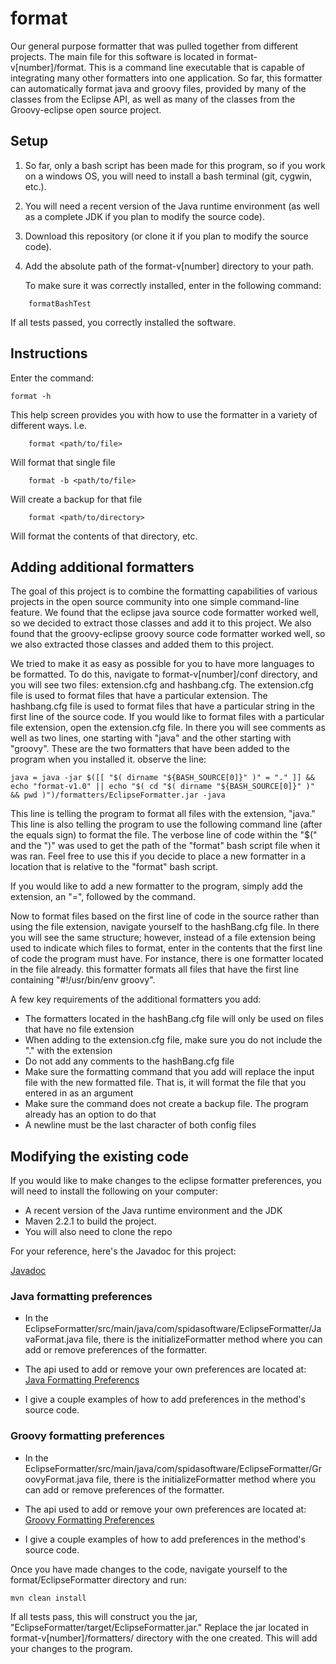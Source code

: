 format
======

Our general purpose formatter that was pulled together from different projects. The 
main file for this software is located in format-v[number]/format. This is a command line
executable that is capable of integrating many other formatters into one application.
So far, this formatter can automatically format java and groovy files, provided by many
of the classes from the Eclipse API, as well as many of the classes from the Groovy-eclipse
open source project.

## Setup

1. So far, only a bash script has been made for this program, so if you work on a windows
	OS, you will need to install a bash terminal (git, cygwin, etc.). 

1. You will need a recent version of the Java runtime environment (as well as a complete JDK if you plan to modify the source code).

1. Download this repository (or clone it if you plan to modify the source code).

1. Add the absolute path of the format-v[number] directory to your path.

	To make sure it was correctly installed, enter in the following command:

```
	formatBashTest
```


If all tests passed, you correctly installed the software.

## Instructions

Enter the command:

```
format -h
```

This help screen provides you with how to use the formatter in a variety of 
  different ways. I.e.

```
	format <path/to/file>
```
Will format that single file

```
	format -b <path/to/file>
```
Will create a backup for that file

```
	format <path/to/directory>
```

Will format the contents of that directory, etc. 

## Adding additional formatters

The goal of this project is to combine the formatting capabilities of various projects in the open source community 
into one simple command-line feature. We found that the eclipse java source code formatter worked well, so we decided
to extract those classes and add it to this project. We also found that the groovy-eclipse groovy source code formatter
worked well, so we also extracted those classes and added them to this project. 

We tried to make it as easy as possible for you to have more languages to be formatted. To
do this, navigate to format-v[number]/conf directory, and you will see two files:
extension.cfg and hashbang.cfg. The extension.cfg file is used to format files that have a 
particular extension. The hashbang.cfg file is used to format files that have a particular string in the first
line of the source code. If you would like to format files with a particular file extension,
open the extension.cfg file. In there you will see comments as well as two lines, one starting 
with "java" and the other starting with "groovy". These are the two formatters that have been 
added to the program when you installed it. observe the line: 
```
java = java -jar $([[ "$( dirname "${BASH_SOURCE[0]}" )" = "." ]] &&  echo "format-v1.0" || echo "$( cd "$( dirname "${BASH_SOURCE[0]}" )" && pwd )")/formatters/EclipseFormatter.jar -java
```
This line is telling the program to format all files with the extension, "java." This line is also
telling the program to use the following command line (after the equals sign) to format the file.
The verbose line of code within the "$(" and the ")" was used to get the path of the "format" bash script file when
it was ran. Feel free to use this if you decide to place a new formatter in a location that is relative
to the "format" bash script.

If you would like to add a new formatter to the program, simply add the extension, an "=", followed by
the command.

Now to format files based on the first line of code in the source rather than using the file extension,
navigate yourself to the hashBang.cfg file. In there you will see the same structure; however, instead of
a file extension being used to indicate which files to format, enter in the contents that the first line
of code the program must have. For instance, there is one formatter located in the file already. this 
formatter formats all files that have the first line containing "#!/usr/bin/env groovy".

A few key requirements of the additional formatters you add:

   * The formatters located in the hashBang.cfg file will only be used on files that have no file extension
   * When adding to the extension.cfg file, make sure you do not include the "." with the extension
   * Do not add any comments to the hashBang.cfg file
   * Make sure the formatting command that you add will replace the input file with the new formatted file. That is, it will format the file that you entered in as an argument
   * Make sure the command does not create a backup file. The program already has an option to do that
   * A newline must be the last character of both config files

## Modifying the existing code

If you would like to make changes to the eclipse formatter preferences, you will need to install the following on your computer:
   * A recent version of the Java runtime environment and the JDK
   * Maven 2.2.1 to build the project. 
   * You will also need to clone the repo

For your reference, here's the Javadoc for this project:

  [Javadoc](http://spidasoftware.github.io/format/index "The project's Javadoc")

### Java formatting preferences

   * In the EclipseFormatter/src/main/java/com/spidasoftware/EclipseFormatter/JavaFormat.java file, there is the initializeFormatter method where you can add or remove preferences of the formatter.

   * The api used to add or remove your own preferences are located at: [Java Formatting Preferencs](http://help.eclipse.org/indigo/index.jsp?topic=%2Forg.eclipse.jdt.doc.isv%2Freference%2Fapi%2Forg%2Feclipse%2Fjdt%2Fcore%2Fformatter%2FDefaultCodeFormatterConstants.html "Eclipse Api")

   * I give a couple examples of how to add preferences in the method's source code.

### Groovy formatting preferences

   * In the EclipseFormatter/src/main/java/com/spidasoftware/EclipseFormatter/GroovyFormat.java file, there is the initializeFormatter method where you can add or remove preferences of the formatter.

   * The api used to add or remove your own preferences are located at: [Groovy Formatting Preferences](http://spidasoftware.github.io/format/com/spidasoftware/EclipseFormatter/SpidaFormatterPreferences "Groovy Formatting Preferences")

   * I give a couple examples of how to add preferences in the method's source code.


Once you have made changes to the code, navigate yourself to the format/EclipseFormatter directory
and run:

```
mvn clean install
```
If all tests pass, this will construct you the jar, "EclipseFormatter/target/EclipseFormatter.jar." 
Replace the jar located in format-v[number]/formatters/ directory with the one created. This will 
add your changes to the program.
